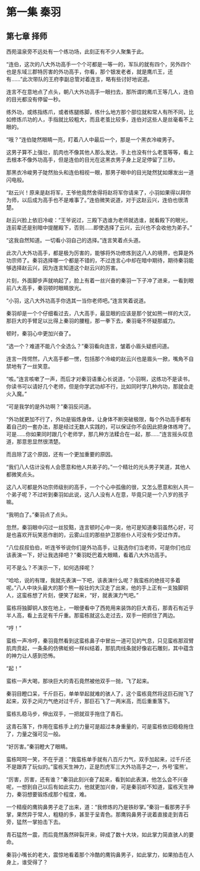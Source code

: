 # 第一集 秦羽

## 第七章 择师

西苑温泉旁不远处有一个练功场，此刻正有不少人聚集于此。

“连伯，这次的八大外功高手一个个可都是一等一的，军队的就有四个，另外四个也是东域三郡特厉害的外功高手，你看，那个银发老者，就是鹰爪王，还有……”此次带队的王府李副总管对着连言，略有些讨好地说道。

连言不在意地点了点头，朝八大外功高手一眼扫去，那所谓的鹰爪王等几人，连伯的目光都没有停留一秒。

练外功，或练指练爪，或者练腿练脚，练什么地方那个部位就和常人有所不同，比如修炼爪功的人，手指就比较粗大，而且老茧比较多，连伯对这些人是丝毫看不上眼的。

“哦？”连伯陡然眼睛一亮，盯着八人中最后一个，那是一个黑衣冷峻男子。

这男子算不上强壮，肌肉也不像其他人那么发达，手上也没有什么老茧等等，看上去根本不像外功高手，但是连伯的目光在这黑衣男子身上足足停留了三秒。

那黑衣冷峻男子陡然抬头和连伯相视一眼，那男子眼中的目光陡然犹如爆发出一道闪电般。

“赵云兴！原来是赵将军，王爷他竟然舍得将赵将军你请来了，小羽如果得以拜你为师，以后成为高手也不是难事了。”连伯微笑说道，对于这赵云兴，连伯也很清楚。

赵云兴脸上依旧冷峻：“王爷说过，三殿下选谁为老师就选谁，就看殿下的眼光，连前辈还是别暗中提醒殿下，否则……即使选择了云兴，云兴也不会收他为弟子。”

“这我自然知道。一切看小羽自己的选择。”连言笑着点头道。

此次八大外功高手，都是极为厉害的，能够将外功修炼到这八人的境界，也算是外功宗师了。秦羽选择哪一个都是不错的，不过连言心中却在暗中期待，期待秦羽能够选择赵云兴，因为连言知道这个赵云兴的厉害。

片刻，外面脚步声就响起了，脸上有着一丝兴奋的秦羽一下子冲了进来，一看到眼前八大高手，秦羽顿时眼睛放光。

“小羽，这八大外功高手你选其一当你老师吧。”连言笑着说道。

秦羽却是一个个仔细看过去，八大高手，最显眼的应该是那个犹如熊一样的大汉，那巨大的手臂足以比得上秦羽的腰粗，那一拳下去，秦羽毫不怀疑那威力。

顿时，秦羽心中更加兴奋了。

“选一个？难道不能八个全选么？”秦羽看向连言，皱着小眉头疑惑问道。

连言一阵愕然，八大高手都一愣，包括那个冷峻的赵云兴也是眉头一掀，嘴角不自禁地有了一丝笑意。

“咳。”连言咳嗽了一声，而后才对秦羽语重心长说道，“小羽啊，这练功不是读书，你读书可以请好几个老师，但是你学武功却不行，比如同时学几种内功，那就会走火入魔。”

“可是我学的是外功啊？”秦羽反问道。

“外功就更加不行了，外功是锻炼身体，让身体不断突破极限，每个外功高手都有着自己的一套办法，那是经过无数人实践的，可以保证你不会因此把身体练垮了。可是……你如果同时跟几个老师学，那几种方法糅合在一起，那……”连言摇头叹息道，那意思显然很清楚。

而且除了这个原因，还有一个更加重要的原因。

“我们八人估计没有人会愿意和他人共弟子的。”一个精壮的光头男子笑道，其他人都微笑点头。

这八人可都是外功宗师级别的高手，一个个心中孤傲的很，又怎么愿意和别人共一个弟子呢？不过听到秦羽如此说，这八人没有人在意，毕竟只是一个八岁的孩子嘛。

“我明白了。”秦羽点了点头。

忽然，秦羽眼中闪过一丝狡黠，连言顿时心中一突，他可是知道秦羽虽然心好，可是也喜欢开玩笑恶作剧的，云雾山庄的那些护卫那些仆人可没有少受过作弄。

“八位叔叔伯伯，听连爷爷说你们是外功高手，让我选你们当老师，可是你们也应该表演一下，好让我选择吧？”秦羽眨巴着大眼睛，看着八大外功高手。

可不是么？不演示一下，如何选择呢？

“哈哈，说的有理，我就先表演一下吧，该表演什么呢？我蛮栋的绝技可多着呢。”八人中块头最大的那个熊一般壮的大汉走了出来，他的手上正有一支独脚铜人，这蛮栋想了片刻，便笑了起来，“好，就表演力气吧。”

蛮栋将独脚铜人放在地上，一眼便看中了西苑用来装饰的巨大青石，那青石有近乎半人高，看上去足有千斤重。那蛮栋就这么走过去，双手一把抓住了两边。

“哼！”

蛮栋一声冷哼，秦羽竟然看到这蛮栋鼻子中冒出一道可见的气息，只见蛮栋那双臂肌肉贲起，一条条的仿佛蚯蚓一样纠结着，那肌肉线条就好像岩石雕刻，其中蕴含的神力让人感到恐怖。

“起！”

蛮栋一声大喝，那块巨大的青石竟然被他双手一抛，飞了起来。

秦羽目瞪口呆，千斤巨石，单单举起就难的骇人了，这个蛮栋竟然将这巨石抛飞了起来，双手之间力气绝对过千斤，那巨石飞了一两米高，而后重重落下。

蛮栋扎稳马步，伸出双手，一把就双手拖住了青石。

这青石落下，作用在蛮栋手上的力量可是超过本身重量的，可是蛮栋依旧稳稳拖住了，力量之强可见一般。

“好厉害。”秦羽瞪大了眼睛。

蛮栋呵呵一笑，不在乎道：“我蛮栋单手就有八百斤力气，双手加起来，过千斤还不是跟弄了玩似的。”蛮栋天生神力，正是烈虎军三大外功高手之一，外号‘蛮熊’。

“厉害，厉害，还有谁？”秦羽此刻兴奋了起来，看到如此表演，他怎么会不兴奋呢，一想到自己以后有如此实力，他就更加兴奋，可是秦羽却不知道，蛮栋天生神力，秦羽想要锻炼成那个程度，难。

一个精瘦的鹰钩鼻男子走了出来，道：“我修炼的乃是铁砂掌。”秦羽一看那男子手掌，果然异于常人，粗糙的多，甚至于呈青色。那鹰钩鼻男子说着直接走到青石旁，猛然一掌拍击下去。

青石猛然一震，而后竟然轰然碎裂开来，碎成了数十大块，如此掌力简直骇人的要命。

秦羽小嘴长的老大，震惊地看着那个冷酷的鹰钩鼻男子，如此掌力，如果拍击在人身上，谁受得了？
